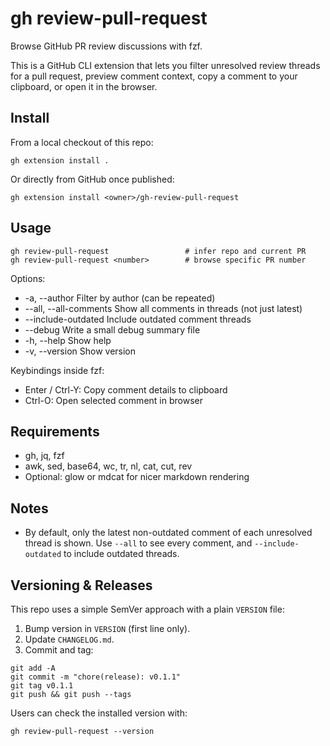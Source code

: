 # gh review-pull-request

Browse GitHub PR review discussions with fzf.

This is a GitHub CLI extension that lets you filter unresolved review threads for a pull request, preview comment context, copy a comment to your clipboard, or open it in the browser.

## Install

From a local checkout of this repo:

```
gh extension install .
```

Or directly from GitHub once published:

```
gh extension install <owner>/gh-review-pull-request
```

## Usage

```
gh review-pull-request                 # infer repo and current PR
gh review-pull-request <number>        # browse specific PR number
```

Options:

- -a, --author <login> Filter by author (can be repeated)
- --all, --all-comments Show all comments in threads (not just latest)
- --include-outdated Include outdated comment threads
- --debug Write a small debug summary file
- -h, --help Show help
- -v, --version Show version

Keybindings inside fzf:

- Enter / Ctrl-Y: Copy comment details to clipboard
- Ctrl-O: Open selected comment in browser

## Requirements

- gh, jq, fzf
- awk, sed, base64, wc, tr, nl, cat, cut, rev
- Optional: glow or mdcat for nicer markdown rendering

## Notes

- By default, only the latest non-outdated comment of each unresolved thread is shown. Use `--all` to see every comment, and `--include-outdated` to include outdated threads.

## Versioning & Releases

This repo uses a simple SemVer approach with a plain `VERSION` file:

1. Bump version in `VERSION` (first line only).
2. Update `CHANGELOG.md`.
3. Commit and tag:

```
git add -A
git commit -m "chore(release): v0.1.1"
git tag v0.1.1
git push && git push --tags
```

Users can check the installed version with:

```
gh review-pull-request --version
```
